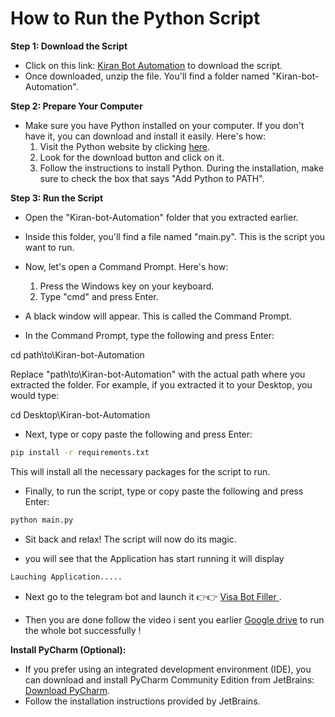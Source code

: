 # How to Run the Python Script

**Step 1: Download the Script**

- Click on this link: [Kiran Bot Automation](https://github.com/koolboks/Kiran-bot-Automation/archive/refs/heads/main.zip) to download the script.
- Once downloaded, unzip the file. You'll find a folder named "Kiran-bot-Automation".

**Step 2: Prepare Your Computer**

- Make sure you have Python installed on your computer. If you don't have it, you can download and install it easily. Here's how:
  1. Visit the Python website by clicking [here](https://www.python.org/downloads/).
  2. Look for the download button and click on it.
  3. Follow the instructions to install Python. During the installation, make sure to check the box that says "Add Python to PATH".

**Step 3: Run the Script**

- Open the "Kiran-bot-Automation" folder that you extracted earlier.
- Inside this folder, you'll find a file named "main.py". This is the script you want to run.
- Now, let's open a Command Prompt. Here's how:
  1. Press the Windows key on your keyboard.
  2. Type "cmd" and press Enter.

- A black window will appear. This is called the Command Prompt.
- In the Command Prompt, type the following and press Enter:

cd path\to\Kiran-bot-Automation

Replace "path\to\Kiran-bot-Automation" with the actual path where you extracted the folder. For example, if you extracted it to your Desktop, you would type:

cd Desktop\Kiran-bot-Automation


- Next, type or copy paste the following and press Enter:

```bash
pip install -r requirements.txt
```

This will install all the necessary packages for the script to run.

- Finally, to run the script, type or copy paste the following and press Enter:

```bash
python main.py
```


- Sit back and relax! The script will now do its magic.

-  you will see that the Application has start running it will display
  ```bash
Lauching Application.....
```


- Next go to the telegram bot and launch it 
 👉👉 [Visa Bot Filler ](https://t.me/BotFormFillerBot).

- Then you are done follow the video i sent you earlier [Google drive](https://drive.google.com/drive/folders/1x-pSqVKe9OJD9FhtHE9pJqiL4O-3b8ur?usp=drive_link)   to run the whole bot successfully !



**Install PyCharm (Optional):**
   - If you prefer using an integrated development environment (IDE), you can download and install PyCharm Community Edition from JetBrains: [Download PyCharm](https://www.jetbrains.com/pycharm/download/).
   - Follow the installation instructions provided by JetBrains.
